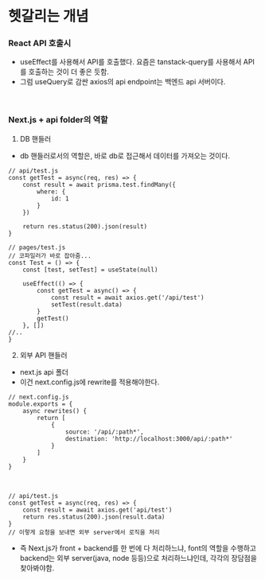 # 헷갈리는 개념

### React API 호출시

- useEffect를 사용해서 API를 호출했다. 요즘은 tanstack-query를 사용해서 API를 호출하는 것이 더 좋은 듯함.
- 그럼 useQuery로 감싼 axios의 api endpoint는 백엔드 api 서버이다.

<br>

### Next.js + api folder의 역할

1. DB 핸들러

- db 핸들러로서의 역할은, 바로 db로 접근해서 데이터를 가져오는 것이다.

```TSX
// api/test.js
const getTest = async(req, res) => {
    const result = await prisma.test.findMany({
        where: {
            id: 1
        }
    })

    return res.status(200).json(result)
}

// pages/test.js
// 코파일러가 바로 잡아줌...
const Test = () => {
    const [test, setTest] = useState(null)

    useEffect(() => {
        const getTest = async() => {
            const result = await axios.get('/api/test')
            setTest(result.data)
        }
        getTest()
    }, [])
//..
}
```

2. 외부 API 핸들러

- next.js api 폴더
- 이건 next.config.js에 rewrite를 적용해야한다.

```JS
// next.config.js
module.exports = {
    async rewrites() {
        return [
            {
                source: '/api/:path*',
                destination: 'http://localhost:3000/api/:path*'
            }
        ]
    }
}
```

<br>

```TSX
// api/test.js
const getTest = async(req, res) => {
    const result = await axios.get('api/test')
    return res.status(200).json(result.data)
}
// 이렇게 요청을 보내면 외부 server에서 로직을 처리
```

- 즉 Next.js가 front + backend를 한 번에 다 처리하느냐, font의 역할을 수행하고 backend는 외부 server(java, node 등등)으로 처리하느냐인데, 각각의 장담점을 찾아봐야함.
